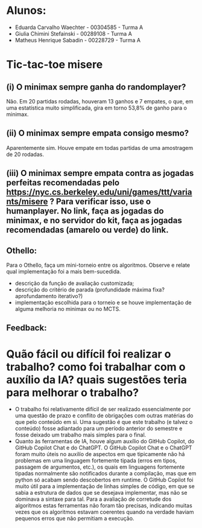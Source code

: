 # Alunos:
* Eduarda Carvalho Waechter - 00304585 - Turma A
* Giulia Chimini Stefainski - 00289108 - Turma A
* Matheus Henrique Sabadin  - 00228729 - Turma A

# Tic-tac-toe misere
## (i) O minimax sempre ganha do randomplayer? 
Não. Em 20 partidas rodadas, houveram 13 ganhos e 7 empates, o que, em uma estatística muito simplificada, gira em torno 53,8% de ganho para o minimax.

## (ii) O minimax sempre empata consigo mesmo? 
Aparentemente sim. Houve empate em todas partidas de uma amostragem de 20 rodadas.

## (iii) O minimax sempre empata contra as jogadas perfeitas recomendadas pelo https://nyc.cs.berkeley.edu/uni/games/ttt/variants/misere ? Para verificar isso, use o humanplayer. No link, faça as jogadas do minimax, e no servidor do kit, faça as jogadas recomendadas (amarelo ou verde) do link.


## Othello:
Para o Othello, faça um mini-torneio entre os algoritmos. Observe e relate qual implementação foi a mais bem-sucedida.
* descrição da função de avaliação customizada;
* descrição do critério de parada (profundidade máxima fixa? aprofundamento iterativo?)
* implementação escolhida para o torneio e se houve implementação de alguma melhoria no minimax ou no MCTS.

## Feedback:
# Quão fácil ou difícil foi realizar o trabalho? como foi trabalhar com o auxílio da IA? quais sugestões teria para melhorar o trabalho?
* O trabalho foi relativamente difícil de ser realizado essencialmente por uma questão de prazo e conflito de obrigações com outras matérias do que pelo conteúdo em si. Uma sugestão é que este trabalho (e talvez o conteúdo) fosse adiantado para um período anterior do semestre e fosse deixado um trabalho mais simples para o final.
* Quanto às ferramentas de IA, houve algum auxílio do GitHub Copilot, do GitHub Copilot Chat e do ChatGPT. O GitHub Copilot Chat e o ChatGPT foram muito úteis no auxilío de aspectos em que tipicamente não há problemas em uma linguagem fortemente tipada (erros em tipos, passagem de argumentos, etc.), os quais em linguagens fortemente tipadas normalmente são notificados durante a compilação, mas que em python só acabam sendo descobertos em runtime. 
O GitHub Copilot foi muito útil para a implementação de linhas simples de código, em que se sabia a estrutura de dados que se desejava implementar, mas não se dominava a sintaxe para tal. 
Para a avaliação de corretude dos algoritmos estas ferramentas não foram tão precisas, indicando muitas vezes que os algoritmos estavam coerentes quando na verdade haviam pequenos erros que não permitiam a execução. 